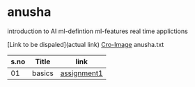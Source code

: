 # anusha
introduction to AI
ml-defintion
ml-features
real time applictions

[Link to be dispaled](actual link)
[Cro-Image]()
anusha.txt


| s.no   |   Title       |    link     |
|------- | ------------- | ----------- |
| 01     | basics        |[assignment1](https://github.com/Anu-Anusha1120/anusha/blob/649118c466801707b48d83350c643eb93228ea73/assignments/Assignment_01.ipynb)

